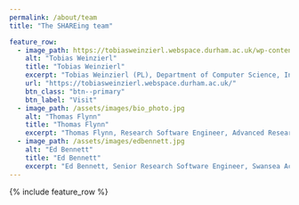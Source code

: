 ```yaml
---
permalink: /about/team
title: "The SHAREing team"

feature_row:
  - image_path: https://tobiasweinzierl.webspace.durham.ac.uk/wp-content/uploads/sites/288/2022/02/2019_tobias.jpg
    alt: "Tobias Weinzierl"
    title: "Tobias Weinzierl"
    excerpt: "Tobias Weinzierl (PL), Department of Computer Science, Institute for Data Science, Durham University"
    url: "https://tobiasweinzierl.webspace.durham.ac.uk/"
    btn_class: "btn--primary"
    btn_label: "Visit"
  - image_path: /assets/images/bio_photo.jpg
    alt: "Thomas Flynn"
    title: "Thomas Flynn"
    excerpt: "Thomas Flynn, Research Software Engineer, Advanced Research Computing, Durham University"
  - image_path: /assets/images/edbennett.jpg
    alt: "Ed Bennett"
    title: "Ed Bennett"
    excerpt: "Ed Bennett, Senior Research Software Engineer, Swansea Academy of Advanced Computing, Swansea University"
---
```


{% include feature_row %}
